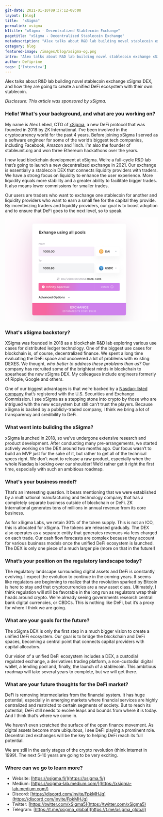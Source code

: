 ```yaml
---
git-date: 2021-01-10T09:37:12-08:00
layout: [blog]
title:  "xSigma"
permalink: xsigma
h1title: "xSigma - Decentralized Stablecoin Exchange"
pagetitle: "xSigma - Decentralized Stablecoin Exchange"
metadescription: "Alex talks about R&D lab building novel stablecoin exchange xSigma DEX, and how they are going to create a unified DeFi ecosystem with their own stablecoin"
category: blog
featured-image: /images/blog/xsigma-og.png
intro: "Alex talks about R&D lab building novel stablecoin exchange xSigma DEX, and how they are going to create a unified DeFi ecosystem with their own stablecoin"
author: Defiprime
tags: ['Interview']
---
```

Alex talks about R&D lab building novel stablecoin exchange xSigma DEX, and how they are going to create a unified DeFi ecosystem with their own stablecoin.  

_Disclosure: This article was sponsored by xSigma._

### Hello! What's your background, and what are you working on?

My name is Alex Lebed, CTO of [xSigma](https://xsigma.fi/), a new DeFi protocol that was founded in 2018 by ZK International. I’ve been involved in the cryptocurrency world for the past 4 years. Before joining xSigma I served as a software engineer for some of the world’s biggest tech companies, including Facebook, Amazon and 1inch. I’m also the founder of stableunit.org and won three Ethereum hackathons over the years.

I now lead blockchain development at xSigma. We’re a full-cycle R&D lab that’s going to launch a new decentralized exchange in 2021. Our exchange is essentially a stablecoin DEX that connects liquidity providers with traders. We have a strong focus on liquidity to enhance the user experience. More liquidity equals more stability and a greater ability to facilitate bigger trades. It also means lower commissions for smaller trades.

Our users are traders who want to exchange one stablecoin for another and liquidity providers who want to earn a small fee for the capital they provide. By incentivizing traders and liquidity providers, our goal is to boost adoption and to ensure that DeFi goes to the next level, so to speak.

![](/images/blog/xsigma1.png)

### What's xSigma backstory?

XSigma was founded in 2018 as a blockchain R&D lab exploring various use cases for distributed ledger technology. One of the biggest use cases for blockchain is, of course, decentralized finance. We spent a long time evaluating the DeFi space and uncovered a lot of problems with existing DEXES. We thought, _who better to address these problems than us?_ Our company has recruited some of the brightest minds in blockchain to spearhead the new xSigma DEX. My colleagues include engineers formerly of Ripple, Google and others.

One of our biggest advantages is that we’re backed by a [Nasdaq-listed company](https://medium.com/xsigma-defi/introducing-xsigma-defi-ad0169c2da13) that’s registered with the U.S. Securities and Exchange Commission. I see xSigma as a stepping stone into crypto by those who are intrigued with the new ecosystem but still can’t trust the players. Because xSigma is backed by a publicly-traded company, I think we bring a lot of transparency and credibility to DeFi.

### What went into building the xSigma?

xSigma launched in 2018, so we’ve undergone extensive research and product development. After conducting many pre-arrangements, we started actively working on the DEX around two months ago. Our focus wasn’t to build an MVP just for the sake of it, but rather to get all of the technical specs right. We don’t want to release a raw product, especially when the whole Nasdaq is looking over our shoulder! We’d rather get it right the first time, especially with such an ambitious roadmap.

### What's your business model?

That’s an interesting question. It bears mentioning that we were established by a multinational manufacturing and technology company that has a completely separate business outside of blockchain or DeFi. ZK International generates tens of millions in annual revenue from its core business.

As for xSigma Labs, we retain 30% of the token supply. This is not an ICO, this is allocated for xSigma. The tokens are released gradually. The DEX also operates as a separate entity that generates revenues via fees charged on each trade. Our cash flow forecasts are complex because they account for various business models once the unified DeFi ecosystem is launched. The DEX is only one piece of a much larger pie (more on that in the future!)

### What’s your position on the regulatory landscape today?

The regulatory landscape surrounding digital assets and DeFi is constantly evolving. I expect the evolution to continue in the coming years. It seems like regulators are beginning to realize that the revolution sparked by Bitcoin is here to stay and that cryptocurrencies are a new asset class. Ultimately, I think regulation will still be favorable in the long run as regulators wrap their heads around crypto. We’re already seeing governments research central bank digital currencies, or CBDCs. This is nothing like DeFi, but it’s a proxy for where I think we are going.

### What are your goals for the future?

The xSigma DEX is only the first step in a much bigger vision to create a unified DeFi ecosystem. Our goal is to bridge the blockchain and DeFi spaces, becoming a central point that connects capital providers with capital allocators.

Our vision of a unified DeFi ecosystem includes a DEX, a custodial regulated exchange, a derivatives trading platform, a non-custodial digital wallet, a lending pool and, finally, the launch of a stablecoin. This ambitious roadmap will take several years to complete, but we will get there.

### What are your future thoughts for the DeFi market?

DeFi is removing intermediaries from the financial system. It has huge potential, especially in emerging markets where financial services are highly centralized and restricted to certain segments of society. But to reach its potential, DeFi still needs to evolve leaps and bounds from where it is today. And I think that’s where we come in.

We haven’t even scratched the surface of the open finance movement. As digital assets become more ubiquitous, I see DeFi playing a prominent role. Decentralized exchanges will be the key to helping DeFi reach its full potential.

We are still in the early stages of the crypto revolution (think Internet in 1999). The next 5-10 years are going to be very exciting.

### Where can we go to learn more?

- Website: [https://xsigma.fi/](https://xsigma.fi/)
- Medium: [https://xsigma-lab.medium.com/](https://xsigma-lab.medium.com/)
- Discord: [https://discord.com/invite/FpkMHJq](https://discord.com/invite/FpkMHJq)
- Twitter: [https://twitter.com/xSigma5](https://twitter.com/xSigma5)
- Telegram: [https://t.me/xsigma_global](https://t.me/xsigma_global)

